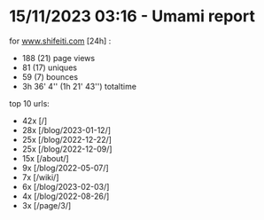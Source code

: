 # 15/11/2023 03:16 - Umami report
for www.shifeiti.com [24h] :

 - 188 (21) page views
 - 81 (17) uniques
 - 59 (7) bounces
 - 3h 36' 4'' (1h 21' 43'') totaltime


top 10 urls:
 - 42x [/]
 - 28x [/blog/2023-01-12/]
 - 25x [/blog/2022-12-22/]
 - 25x [/blog/2022-12-09/]
 - 15x [/about/]
 - 9x [/blog/2022-05-07/]
 - 7x [/wiki/]
 - 6x [/blog/2023-02-03/]
 - 4x [/blog/2022-08-26/]
 - 3x [/page/3/]


